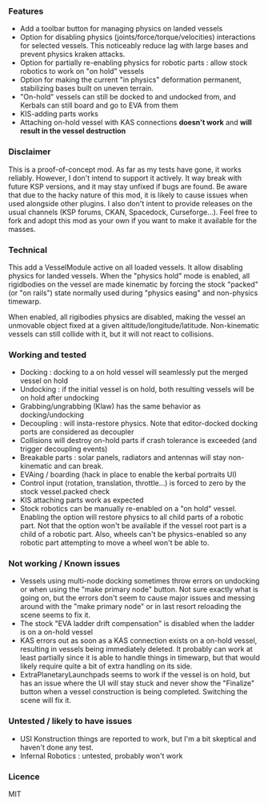 ### Features
- Add a toolbar button for managing physics on landed vessels
- Option for disabling physics (joints/force/torque/velocities) interactions for selected vessels. This noticeably reduce lag with large bases and prevent physics kraken attacks.
- Option for partially re-enabling physics for robotic parts : allow stock robotics to work on "on hold" vessels
- Option for making the current "in physics" deformation permanent, stabilizing bases built on uneven terrain.
- "On-hold" vessels can still be docked to and undocked from, and Kerbals can still board and go to EVA from them
- KIS-adding parts works
- Attaching on-hold vessel with KAS connections **doesn't work** and **will result in the vessel destruction**

### Disclaimer

This is a proof-of-concept mod. As far as my tests have gone, it works reliably.
However, I don't intend to support it actively. It way break with future KSP versions, and it may stay unfixed if bugs are found.
Be aware that due to the hacky nature of this mod, it is likely to cause issues when used alongside other plugins.
I also don't intent to provide releases on the usual channels (KSP forums, CKAN, Spacedock, Curseforge...).
Feel free to fork and adopt this mod as your own if you want to make it available for the masses.

### Technical

This add a VesselModule active on all loaded vessels. It allow disabling physics for landed vessels. When the "physics hold" mode is enabled, all rigidbodies on the vessel are made kinematic by forcing the stock "packed" (or "on rails") state normally used during "physics easing" and non-physics timewarp.

When enabled, all rigibodies physics are disabled, making the vessel an unmovable object fixed at a given altitude/longitude/latitude. Non-kinematic vessels can still collide with it, but it will not react to collisions.

### Working and tested
- Docking : docking to a on hold vessel will seamlessly put the merged vessel on hold
- Undocking : if the initial vessel is on hold, both resulting vessels will be on hold after undocking
- Grabbing/ungrabbing (Klaw) has the same behavior as docking/undocking
- Decoupling : will insta-restore physics. Note that editor-docked docking ports are considered as decoupler
- Collisions will destroy on-hold parts if crash tolerance is exceeded (and trigger decoupling events)
- Breakable parts : solar panels, radiators and antennas will stay non-kinematic and can break.
- EVAing / boarding (hack in place to enable the kerbal portraits UI)
- Control input (rotation, translation, throttle...) is forced to zero by the stock vessel.packed check
- KIS attaching parts work as expected
- Stock robotics can be manually re-enabled on a "on hold" vessel. Enabling the option will restore physics to all child parts of a robotic part. Not that the option won't be available if the vessel root part is a child of a robotic part. Also, wheels can't be physics-enabled so any robotic part attempting to move a wheel won't be able to.

### Not working / Known issues

- Vessels using multi-node docking sometimes throw errors on undocking or when using the "make primary node" button. Not sure exactly what is going on, but the errors don't seem to cause major issues and messing around with the "make primary node" or in last resort reloading the scene seems to fix it.
- The stock "EVA ladder drift compensation" is disabled when the ladder is on a on-hold vessel
- KAS errors out as soon as a KAS connection exists on a on-hold vessel, resulting in vessels being immediately deleted. It probably can work at least partially since it is able to handle things in timewarp, but that would likely require quite a bit of extra handling on its side.
- ExtraPlanetaryLaunchpads seems to work if the vessel is on hold, but has an issue where the UI will stay stuck and never show the "Finalize" button when a vessel construction is being completed. Switching the scene will fix it.
   
### Untested / likely to have issues

- USI Konstruction things are reported to work, but I'm a bit skeptical and haven't done any test.
- Infernal Robotics : untested, probably won't work
  
### Licence

MIT
